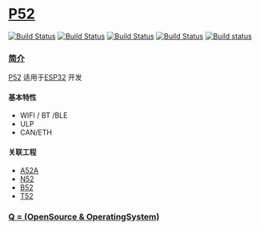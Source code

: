 ﻿# [P52](https://github.com/OS-Q/P52)

[![Build Status](https://github.com/OS-Q/P52/workflows/macos/badge.svg)](https://github.com/OS-Q/P52/actions/workflows/macos.yml)
[![Build Status](https://github.com/OS-Q/P52/workflows/ubuntu/badge.svg)](https://github.com/OS-Q/P52/actions/workflows/ubuntu.yml)
[![Build Status](https://github.com/OS-Q/P52/workflows/windows/badge.svg)](https://github.com/OS-Q/P52/actions/workflows/windows.yml)
[![Build Status](https://travis-ci.com/OS-Q/P52.svg?branch=master)](https://travis-ci.com/OS-Q/P52)
[![Build status](https://ci.appveyor.com/api/projects/status/htc313andl4lh51e?svg=true)](https://ci.appveyor.com/project/Qitas/p52)

### [简介](https://github.com/OS-Q/P52/wiki)

[P52](https://github.com/OS-Q/P52) 适用于[ESP32](https://github.com/SoCXin/ESP32) 开发

#### 基本特性

* WIFI / BT /BLE
* ULP
* CAN/ETH

#### 关联工程

* [A52A](https://github.com/OS-Q/A52A)
* [N52](https://github.com/OS-Q/N52)
* [B52](https://github.com/OS-Q/B52)
* [T52](https://github.com/OS-Q/T52)

### [Q = (OpenSource & OperatingSystem) ](http://www.OS-Q.com)

